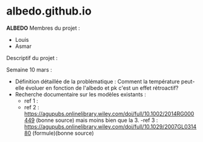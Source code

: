 # albedo.github.io
 **ALBEDO**
 Membres du projet :
 - Louis
 - Asmar

Descriptif du projet :


Semaine 10 mars :
- Définition détaillée de la problématique : Comment la température peut-elle évoluer en fonction de l'albedo et pk c'est un effet rétroactif?
- Recherche documentaire sur les modèles existants :
  - ref 1 :
  - ref 2 : https://agupubs.onlinelibrary.wiley.com/doi/full/10.1002/2014RG000449 (bonne source) mais moins bien que la 3.
 -ref 3 : https://agupubs.onlinelibrary.wiley.com/doi/full/10.1029/2007GL031480  (formule)(bonne source)

